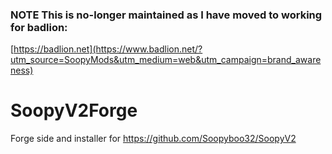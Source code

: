 ### NOTE This is no-longer maintained as I have moved to working for badlion:
[https://badlion.net](https://www.badlion.net/?utm_source=SoopyMods&utm_medium=web&utm_campaign=brand_awareness)

# SoopyV2Forge

Forge side and installer for https://github.com/Soopyboo32/SoopyV2
